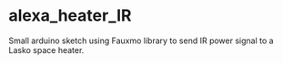 # alexa_heater_IR
Small arduino sketch using Fauxmo library to send IR power signal to a Lasko space heater.
